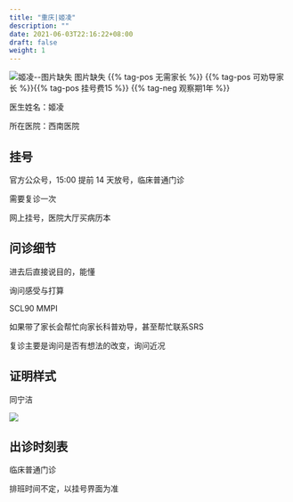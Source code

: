 ```yaml
---
title: "重庆|姬凌"
description: ""
date: 2021-06-03T22:16:22+08:00
draft: false
weight: 1
---
```


![姬凌--图片缺失](images/doctor/ji-ling-lost.png)
图片缺失
{{% tag-pos 无需家长 %}} {{% tag-pos 可劝导家长 %}}{{% tag-pos 挂号费15 %}}
{{% tag-neg 观察期1年 %}}

医生姓名：姬凌

所在医院：西南医院

## 挂号

官方公众号，15:00 提前 14 天放号，临床普通门诊

需要复诊一次

网上挂号，医院大厅买病历本

## 问诊细节

进去后直接说目的，能懂

询问感受与打算

SCL90 MMPI

如果带了家长会帮忙向家长科普劝导，甚至帮忙联系SRS

复诊主要是询问是否有想法的改变，询问近况

## 证明样式

同宁洁

![](images/doctor/ning-jie-zm.jpg)

## 出诊时刻表

临床普通门诊

排班时间不定，以挂号界面为准
